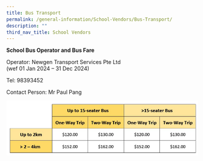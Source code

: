 ```yaml
---
title: Bus Transport
permalink: /general-information/School-Vendors/Bus-Transport/
description: ""
third_nav_title: School Vendors
---
```

**School Bus Operator and Bus Fare**

Operator: Newgen Transport Services Pte Ltd <br>(wef 01 Jan 2024 – 31 Dec 2024)

Tel: 98393452

Contact Person: Mr Paul Pang

![](/images/School%20Administration/School%20vendors/bus%20fare%20updated.jpg)


